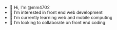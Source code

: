 - 👋 Hi, I’m @mm4702
- 👀 I’m interested in front end web development
- 🌱 I’m currently learning web and mobile computing
- 💞️ I’m looking to collaborate on front end coding
<!--- - 📫 How to reach me ... --->

<!---
mm4702/mm4702 is a ✨ special ✨ repository because its `README.md` (this file) appears on your GitHub profile.
You can click the Preview link to take a look at your changes.
--->
